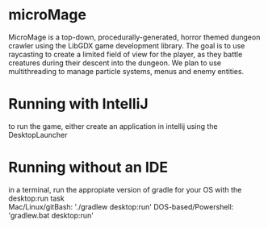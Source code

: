 # microMage

MicroMage is  a top-down, procedurally-generated, horror themed dungeon crawler using the LibGDX game development library. The goal is to use raycasting to create a limited field of view for the player, as they battle creatures during their descent into the dungeon. We plan to use multithreading to manage particle systems, menus and enemy entities.

# Running with IntelliJ
to run the game, either create an application in intellij using the DesktopLauncher

# Running without an IDE
in a terminal, run the appropiate version of gradle for your OS with the desktop:run task  
Mac/Linux/gitBash: './gradlew desktop:run'
DOS-based/Powershell: 'gradlew.bat desktop:run'
